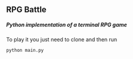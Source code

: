 ## RPG Battle

##### Python implementation of a terminal RPG game

To play it you just need to clone and then run
```
python main.py
```
